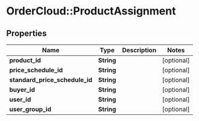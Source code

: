 # OrderCloud::ProductAssignment

## Properties
Name | Type | Description | Notes
------------ | ------------- | ------------- | -------------
**product_id** | **String** |  | [optional] 
**price_schedule_id** | **String** |  | [optional] 
**standard_price_schedule_id** | **String** |  | [optional] 
**buyer_id** | **String** |  | [optional] 
**user_id** | **String** |  | [optional] 
**user_group_id** | **String** |  | [optional] 



